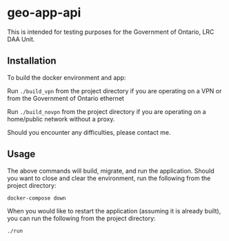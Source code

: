 # geo-app-api

This is intended for testing purposes for the Government of Ontario, LRC DAA Unit.

## Installation
To build the docker environment and app:

Run ```./build_vpn``` from the project directory if you are operating on a VPN or from the Government of Ontario ethernet

Run ```./build_novpn``` from the project directory if you are operating on a home/public network without a proxy.

Should you encounter any difficulties, please contact me.

## Usage

The above commands will build, migrate, and run the application. Should you want to close and clear the environment, run the following from the project directory:

```docker-compose down```

When you would like to restart the application (assuming it is already built), you can run the following from the project directory:

```./run```

